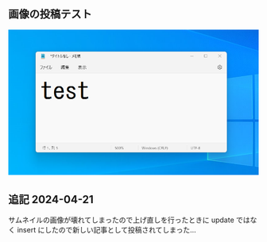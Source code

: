 <!--
blog-meta-data
title: 画像の投稿テスト
tags: 雑記,python,test
-->

## 画像の投稿テスト

![test-image](./00003-upload-images-test/test-image.png)

## 追記 2024-04-21

サムネイルの画像が壊れてしまったので上げ直しを行ったときに update ではなく insert にしたので新しい記事として投稿されてしまった...
